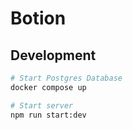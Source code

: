 # Botion

## Development

```sh
# Start Postgres Database
docker compose up

# Start server
npm run start:dev
```
